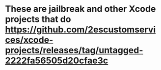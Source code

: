 # These are jailbreak and other Xcode projects that do https://github.com/2escustomservices/xcode-projects/releases/tag/untagged-2222fa56505d20cfae3c
